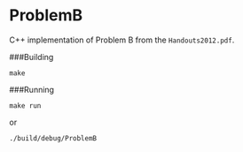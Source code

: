 ProblemB
========

C++ implementation of Problem B from the `Handouts2012.pdf`.

###Building

```
make
```

###Running

```
make run
```

or

```
./build/debug/ProblemB
```
